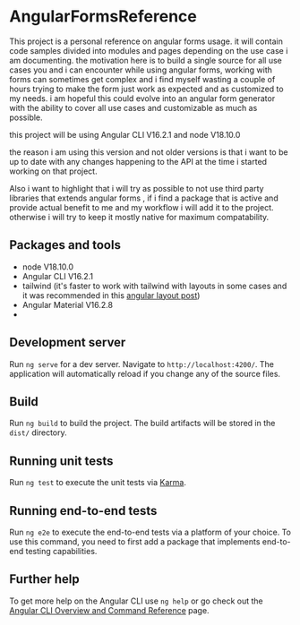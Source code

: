 # AngularFormsReference

This project is a personal reference on angular forms usage. it will contain code samples divided into modules and pages depending on the use case i am documenting.
the motivation here is to build a single source for all use cases you and i can encounter while using angular forms, working with forms can sometimes get complex and i find myself wasting a couple of hours trying to make the form just work as expected and as customized to my needs.
i am hopeful this could evolve into an angular form generator with the ability to cover all use cases and customizable as much as possible.

this project will be using Angular CLI V16.2.1 and node V18.10.0

the reason i am using this version and not older versions is that i want to be up to date with any changes happening to the API at the time i started working on that project.

Also i want to highlight that i will try as possible to not use third party libraries that extends angular forms
, if i find a package that is active and provide actual benefit to me and my workflow i will add it to the project. otherwise i will try to keep it mostly native for maximum compatability.

## Packages and tools

- node V18.10.0
- Angular CLI V16.2.1
- tailwind (it's faster to work with tailwind with layouts in some cases and it was recommended in this [angular layout post](https://blog.angular.io/modern-css-in-angular-layouts-4a259dca9127))
- Angular Material V16.2.8
- 

## Development server

Run `ng serve` for a dev server. Navigate to `http://localhost:4200/`. The application will automatically reload if you change any of the source files.

## Build

Run `ng build` to build the project. The build artifacts will be stored in the `dist/` directory.

## Running unit tests

Run `ng test` to execute the unit tests via [Karma](https://karma-runner.github.io).

## Running end-to-end tests

Run `ng e2e` to execute the end-to-end tests via a platform of your choice. To use this command, you need to first add a package that implements end-to-end testing capabilities.

## Further help

To get more help on the Angular CLI use `ng help` or go check out the [Angular CLI Overview and Command Reference](https://angular.io/cli) page.
